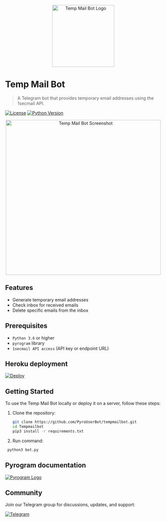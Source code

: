 <p align="center">
  <img src="https://graph.org/file/aeb0ba3ac025d1cb869f3.jpg" alt="Temp Mail Bot Logo" width="200" height="200">
</p>

# Temp Mail Bot

> A Telegram bot that provides temporary email addresses using the 1secmail API.

[![License](https://img.shields.io/github/license/PyroUserBot/Tempmailbot)](LICENSE)
[![Python Version](https://img.shields.io/badge/python-3.6%2B-blue)](https://www.python.org/downloads/)

<p align="center">
  <img src="https://graph.org/file/871ee5aaabf6edf64f668.jpg" alt="Temp Mail Bot Screenshot" width="500">
</p>

## Features

- Generate temporary email addresses
- Check inbox for received emails
- Delete specific emails from the inbox

## Prerequisites

- `Python 3.6` or higher
- `pyrogram` library
- `1secmail API access` (API key or endpoint URL)

## Heroku deployment
[![Deploy](https://www.herokucdn.com/deploy/button.svg)](https://heroku.com/deploy=https://github.com/PyroUserBot/Tempmailbot)

## Getting Started

To use the Temp Mail Bot locally or deploy it on a server, follow these steps:

1. Clone the repository:

   ```bash
   git clone https://github.com/PyroUserBot/tempmailbot.git
   cd Tempmailbot
   pip3 install -r requirements.txt

2. Run command:
    
  ```bash
   python3 bot.py
  ```

## Pyrogram documentation

[![Pyrogram Logo](https://path/to/your/pyrogram_logo.png)](https://docs.pyrogram.org/)

## Community

Join our Telegram group for discussions, updates, and support:

[![Telegram](https://img.shields.io/badge/Join-Telegram-blue.svg)](https://t.me/MissCamelliaUpdate)
